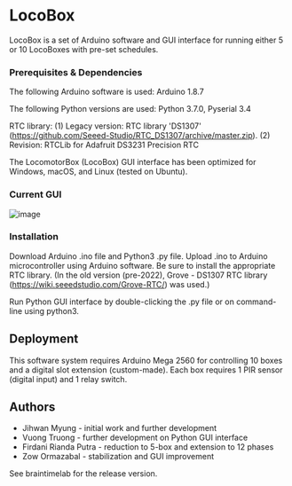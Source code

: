 # LocoBox

LocoBox is a set of Arduino software and GUI interface for running either 5 or 10 LocoBoxes with pre-set schedules.

### Prerequisites & Dependencies

The following Arduino software is used: Arduino 1.8.7

The following Python versions are used: Python 3.7.0, Pyserial 3.4

RTC library: 
(1) Legacy version: RTC library 'DS1307' (https://github.com/Seeed-Studio/RTC_DS1307/archive/master.zip).
(2) Revision: RTCLib for Adafruit DS3231 Precision RTC

The LocomotorBox (LocoBox) GUI interface has been optimized for Windows, macOS, and Linux (tested on Ubuntu).


### Current GUI

![image](https://user-images.githubusercontent.com/7980453/181136739-331d78f7-568d-4071-aa3e-d0987bb250a9.png)



### Installation

Download Arduino .ino file and Python3 .py file. 
Upload .ino to Arduino microcontroller using Arduino software. Be sure to install the appropriate RTC library.
(In the old version (pre-2022), Grove - DS1307 RTC library (https://wiki.seeedstudio.com/Grove-RTC/) was used.)

Run Python GUI interface by double-clicking the .py file or on command-line using python3.

## Deployment

This software system requires Arduino Mega 2560 for controlling 10 boxes and a digital slot extension (custom-made). Each box requires 1 PIR sensor (digital input) and 1 relay switch.

## Authors

* Jihwan Myung - initial work and further development
* Vuong Truong - further development on Python GUI interface
* Firdani Rianda Putra - reduction to 5-box and extension to 12 phases
* Zow Ormazabal - stabilization and GUI improvement

See braintimelab for the release version.
